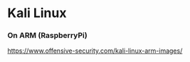 # Kali Linux 


### On ARM (RaspberryPi)

https://www.offensive-security.com/kali-linux-arm-images/
